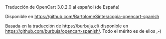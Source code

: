 Traducción de OpenCart 3.0.2.0 al español (de España)

Disponible en https://github.com/BartolomeSintes/copia-opencart-spanish

Basada en la traducción de https://burbuja.cl/ disponible en https://github.com/burbuja/opencart-spanish/. Todo el mérito es de ellos ,-)